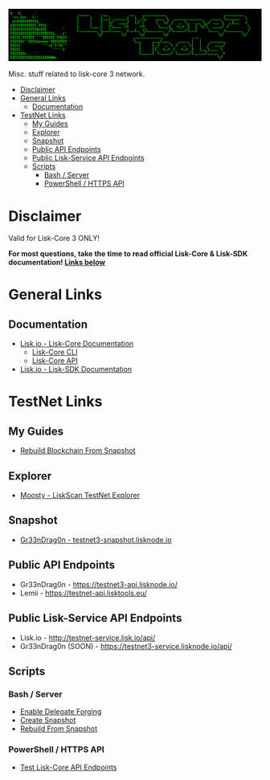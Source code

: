 ![##Images_README_Header##](./PNG/Header.png)

Misc. stuff related to lisk-core 3 network.

- [Disclaimer](#disclaimer)
- [General Links](#general-links)
  - [Documentation](#documentation)
- [TestNet Links](#testnet-links)
  - [My Guides](#my-guides)
  - [Explorer](#explorer)
  - [Snapshot](#snapshot)
  - [Public API Endpoints](#public-api-endpoints)
  - [Public Lisk-Service API Endpoints](#public-lisk-service-api-endpoints)
  - [Scripts](#scripts)
    - [Bash / Server](#bash--server)
    - [PowerShell / HTTPS API](#powershell--https-api)

# Disclaimer

Valid for Lisk-Core 3 ONLY!

**For most questions, take the time to read official Lisk-Core & Lisk-SDK documentation! [Links below](#documentation)**

# General Links

## Documentation

* [Lisk.io - Lisk-Core Documentation](https://lisk.io/documentation/lisk-core/v3/index.html)
  * [Lisk-Core CLI](https://lisk.io/documentation/lisk-core/v3/reference/cli.html)
  * [Lisk-Core API](https://lisk.io/documentation/lisk-core/v3/reference/api.html)
* [Lisk.io - Lisk-SDK Documentation](https://lisk.io/documentation/lisk-sdk/)

# TestNet Links

## My Guides

* [Rebuild Blockchain From Snapshot](https://github.com/Gr33nDrag0n69/LiskCore3Tools/blob/main/MD/RebuildBlockchainFromSnapshot.md)

## Explorer

* [Moosty - LiskScan TestNet Explorer](https://testnet.liskscan.com/)

## Snapshot

* [Gr33nDrag0n - testnet3-snapshot.lisknode.io](https://testnet3-snapshot.lisknode.io/)

## Public API Endpoints

* Gr33nDrag0n - https://testnet3-api.lisknode.io/
* Lemii - https://testnet-api.lisktools.eu/

## Public Lisk-Service API Endpoints

* Lisk.io - http://testnet-service.lisk.io/api/
* Gr33nDrag0n (SOON) - https://testnet3-service.lisknode.io/api/
  
## Scripts

### Bash / Server

* [Enable Delegate Forging](https://raw.githubusercontent.com/Gr33nDrag0n69/LiskCore3Tools/main/SH/lisk-enable-forging.sh)
* [Create Snapshot](https://raw.githubusercontent.com/Gr33nDrag0n69/LiskCore3Tools/main/SH/lisk-create-snapshot.sh)
* [Rebuild From Snapshot](https://raw.githubusercontent.com/Gr33nDrag0n69/LiskCore3Tools/main/SH/lisk-rebuild.sh)

### PowerShell / HTTPS API

* [Test Lisk-Core API Endpoints](https://raw.githubusercontent.com/Gr33nDrag0n69/LiskCore3Tools/main/PS1/Test-LiskCoreAPI.ps1)
